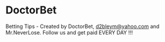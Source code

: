 # DoctorBet
Betting Tips - Created by DoctorBet, d2bleym@yahoo.com and Mr.NeverLose. Follow us and get paid EVERY DAY !!!

